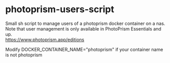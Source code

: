 # photoprism-users-script
Small sh script to manage users of a photoprism docker container on a nas.  
Note that user management is only available in PhotoPrism Essentials and up.  
https://www.photoprism.app/editions

Modify DOCKER_CONTAINER_NAME="photoprism" if your container name is not photoprism
